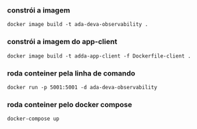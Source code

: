 ### **constrói a imagem**

`docker image build -t ada-deva-observability .`

### **constrói a imagem do app-client**

`docker image build -t adda-app-client -f Dockerfile-client .`

### **roda conteiner pela linha de comando**

`docker run -p 5001:5001 -d ada-deva-observability`

### **roda conteiner pelo docker compose**

`docker-compose up`

